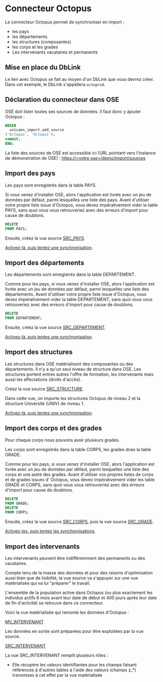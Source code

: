 # Connecteur Octopus

Le connecteur Octopus permet de synchroniser en import :

* les pays
* les départements
* les structures (composantes)
* les corps et les grades
* Les intervenants vacataires et permanents

## Mise en place du DbLink

Le lien avec Octopus se fait au moyen d'un DbLink que vous devrez créer. Dans cet exemple, le DbLink s'appellera `octoprod`.

## Déclaration du connecteur dans OSE

OSE doit lister toutes ses sources de données. Il faut donc y ajouter Octopus :

```sql
BEGIN
  unicaen_import.add_source
('Octopus', 'Octopus');
commit;
END;
```

La liste des sources de OSE est accessible ici (URL pointant vers l'instance de démonstration de OSE) :
[https://\<votre ose\>/demo/import/sources](https://ose.unicaen.fr/demo/import/sources)

## Import des pays

Les pays sont enregistrés dans la table PAYS.

Si vous venez d'installer OSE, alors l'application est livrée avec un jeu de données par défaut, parmi lesquelles une liste
des pays. Avant d'utiliser votre propre liste issue d'Octopus, vous devez impérativement vider la table PAYS, sans quoi vous
vous retrouveriez avec des erreurs d'import pour cause de doublons.

```sql
DELETE
FROM PAYS;
```

Ensuite, créez la vue source [SRC_PAYS](SRC_PAYS.sql).

[Activez-là, puis tentez une synchronisation](../activer-synchroniser.md).

## Import des départements

Les départements sont enregistrés dans la table DEPARTEMENT.

Comme pour les pays, si vous venez d'installer OSE, alors l'application est livrée avec un jeu de données par défaut, parmi
lesquelles une liste des départements. Avant d'utiliser votre propre liste issue d'Octopus, vous devez impérativement vider la
table DEPARTEMENT, sans quoi vous vous retrouveriez avec des erreurs d'import pour cause de doublons.

```sql
DELETE
FROM DEPARTEMENT;
```

Ensuite, créez la vue source [SRC_DEPARTEMENT](SRC_DEPARTEMENT.sql).

[Activez-là, puis tentez une synchronisation](../activer-synchroniser.md).

## Import des structures

Les structures dans OSE matérialisent des composantes ou des départements. Il n'y a qu'un seul niveau de structure dans OSE.
Les structures portent entres autres l'offre de formation, les intervenants mais aussi les affectations (droits d'accès).

Créez la vue source [SRC_STRUCTURE](SRC_STRUCTURE.sql).

Dans cette vue, on importe les structures Octopus de niveau 2 et la structure Université (UNIV) de niveau 1.

[Activez-là, puis tentez une synchronisation](../activer-synchroniser.md).

## Import des corps et des grades

Pour chaque corps nous pouvons avoir plusieurs grades.

Les corps sont enregistrés dans la table CORPS, les grades dnas la table GRADE.

Comme pour les pays, si vous venez d'installer OSE, alors l'application est livrée avec un jeu de données par défaut, parmi
lesquelles une liste des corps et une autre des grades. Avant d'utiliser vos propres listes de corps et de grades issues d'
Octopus, vous devez impérativement vider les table GRADE et CORPS, sans quoi vous vous retrouveriez avec des erreurs d'import
pour cause de doublons.

```sql
DELETE
FROM GRADE;
DELETE
FROM CORPS;
```

Ensuite, créez la vue source [SRC_CORPS](SRC_CORPS.sql), puis la vue source [SRC_GRADE](SRC_GRADE.sql).

[Activez-les, puis tentez les synchronisations](../activer-synchroniser.md).

## Import des intervenants

Les intervenants peuvent être indifféremment des permanents ou des vacataires.

Compte tenu de la masse des données et pour des raisons d'optimisation aussi bien que de lisibilité, la vue source va
s'appuyer sur une vue matérialisée qui va lui "préparer" le travail.

L'ensemble de la population active dans Octopus (ou plus exactement les individus actifs 6 mois avant leur date de début et
400 jours après leur date de fin d'activité)
se retrouve dans ce connecteur.

Voici la vue matérialisée qui remonte les données d'Octopus :

[MV_INTERVENANT](MV_INTERVENANT.sql)

Les données en sortie sont préparées pour être exploitées par la vue source.

[SRC_INTERVENANT](SRC_INTERVENANT.sql)

La vue SRC_INTERVENANT remplit plusieurs rôles :

* Elle récupère les valeurs identifiantes pour les champs faisant références à d'autres tables à l'aide des valeurs (champs
  z_*) transmises à cet effet par la vue matérialisée
